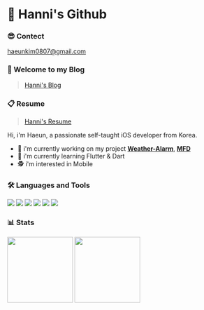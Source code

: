 # 🙇 Hanni's Github

### 😎 Contect
haeunkim0807@gmail.com

### 🙌 Welcome to my Blog
> [Hanni's Blog](https://velog.io/@hanni66)

### 📋 Resume
> [Hanni's Resume](https://www.notion.so/Hanni-s-Resume-c29ae463a01043839cbf66eacfce97e6)

Hi, i'm Haeun, a passionate self-taught iOS developer from Korea.
- 🔭 i'm currently working on my project [<b>Weather-Alarm</b>](https://github.com/Weather-Alarm), [<b>MFD</b>](https://github.com/MFD-Magazine-For-Developers)
- 🌱 i'm currently learning Flutter & Dart
- 🕵️ i'm interested in Mobile

<!-- ### 👨🏻‍💻 Jobs
> [Hada](https://www.hadainfo.com/) (2021.05 ~ ing)
 -->

### 🛠 Languages and Tools
<img src="https://img.shields.io/badge/Swift-FA7343?logo=Swift&logoColor=white"/> <img src="https://img.shields.io/badge/Xcode-147EFB?logo=Xcode&logoColor=white"/> <img src="https://img.shields.io/badge/UIkit-2396F3?logo=UIkit&logoColor=white"/> <img src="https://img.shields.io/badge/Java-007396?logo=Java&logoColor=white"/>
<img src="https://img.shields.io/badge/Python-3776AB?logo=Java&logoColor=white"/> <img src="https://img.shields.io/badge/Flutter-02569B?logo=Flutter&logoColor=white"/>

<!-- ### 👨‍👩‍👧‍👦 Contributed to 코드 도와준 것 
> <img src="https://swift.org/assets/images/swift.svg" width="40" height="13"/> [The Swift Language Guide(한국어)](https://github.com/Jusung/the-swift-programming-language-kr) -->

### 📊 Stats
<div>

<img height="150" src="https://github-readme-stats.vercel.app/api?username=hanni66&show_icons=true&theme=tokyonight">
<img height="150" src="http://mazassumnida.wtf/api/v2/generate_badge?boj=haeunkim0807">
</div>

<!-- <img width="380" src="http://github-readme-streak-stats.herokuapp.com?user=hanni66&theme=tokyonight&date_format=%5BY%20%5DM%20j"> -->
<!-- ![Solved.ac 프로필](http://mazassumnida.wtf/api/v2/generate_badge?boj=haeunkim0807) -->
